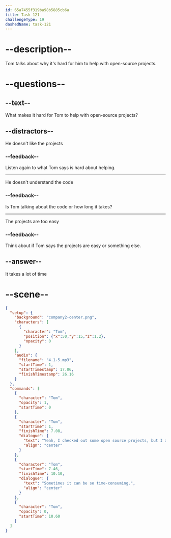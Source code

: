 ```yaml
---
id: 65a7455f319ba98b5885cb6a
title: Task 121
challengeType: 19
dashedName: task-121
---
```


<!-- (Audio) Tom: Yeah. I checked some open-source projects, but I admit that I have problems with the amount of time it can take to contribute. Sometimes, it can be so time-consuming. -->

# --description--

Tom talks about why it's hard for him to help with open-source projects.

# --questions--

## --text--

What makes it hard for Tom to help with open-source projects?

## --distractors--

He doesn't like the projects

### --feedback--

Listen again to what Tom says is hard about helping.

---

He doesn't understand the code

### --feedback--

Is Tom talking about the code or how long it takes?

---

The projects are too easy

### --feedback--

Think about if Tom says the projects are easy or something else.

## --answer--

It takes a lot of time

# --scene--

```json
{
  "setup": {
    "background": "company2-center.png",
    "characters": [
      {
        "character": "Tom",
        "position": {"x":50,"y":15,"z":1.2},
        "opacity": 0
      }
    ],
    "audio": {
      "filename": "4.1-5.mp3",
      "startTime": 1,
      "startTimestamp": 17.06,
      "finishTimestamp": 26.16
    }
  },
  "commands": [
    {
      "character": "Tom",
      "opacity": 1,
      "startTime": 0
    },
    {
      "character": "Tom",
      "startTime": 1,
      "finishTime": 7.08,
      "dialogue": {
        "text": "Yeah, I checked out some open source projects, but I admit that I have problems with the amount of time it can take to contribute.",
        "align": "center"
      }
    },
    {
      "character": "Tom",
      "startTime": 7.46,
      "finishTime": 10.10,
      "dialogue": {
        "text": "Sometimes it can be so time-consuming.",
        "align": "center"
      }
    },
    {
      "character": "Tom",
      "opacity": 0,
      "startTime": 10.60
    }
  ]
}
```

